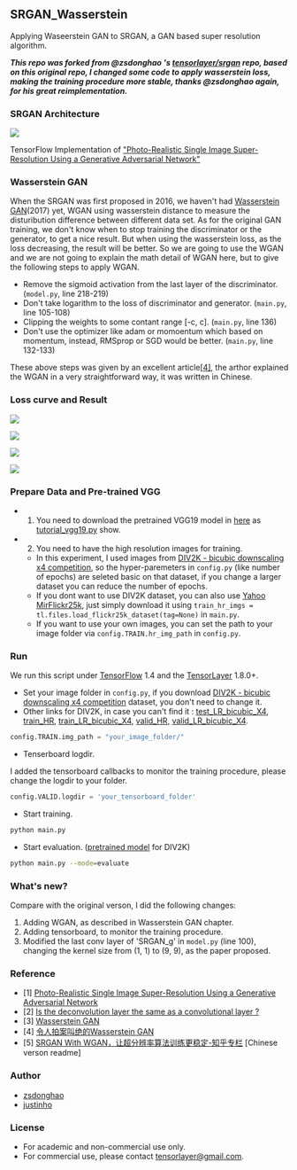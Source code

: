 ## SRGAN_Wasserstein
Applying Waseerstein GAN to SRGAN, a GAN based super resolution algorithm.

***This repo was forked from @zsdonghao 's [tensorlayer/srgan](https://github.com/tensorlayer/srgan) repo, based on this original repo, I changed some code to apply wasserstein loss, making the training procedure more stable, thanks @zsdonghao again, for his great reimplementation.***

### SRGAN Architecture
![](http://ormr426d5.bkt.clouddn.com/18-5-18/43943225.jpg)

TensorFlow Implementation of ["Photo-Realistic Single Image Super-Resolution Using a Generative Adversarial Network"](https://arxiv.org/abs/1609.04802)

### Wasserstein GAN

When the SRGAN was first proposed in 2016, we haven't had [Wasserstein GAN](https://arxiv.org/abs/1701.07875)(2017) yet, WGAN using wasserstein distance to measure the disturibution difference between different data set. As for the original GAN training, we don't know when to stop training the discriminator or the generator, to get a nice result. But when using the wasserstein loss, as the loss decreasing, the result will be better. So we are going to use the WGAN and we are not going to explain the math detail of WGAN here, but to give the following steps to apply WGAN.

* Remove the sigmoid activation from the last layer of the discriminator. (```model.py```, line 218-219)
* Don't take logarithm to the loss of discriminator and generator. (```main.py```, line 105-108)
* Clipping the weights to some contant range [-c, c]. (```main.py```, line 136)
* Don't use the optimizer like adam or momoentum which based on momentum, instead, RMSprop or SGD would be better. (```main.py```, line 132-133)

These above steps was given by an excellent article[[4]](https://zhuanlan.zhihu.com/p/25071913), the arthor explained the WGAN in a very straightforward way, it was written in Chinese.

### Loss curve and Result
![](http://ormr426d5.bkt.clouddn.com/18-5-18/8141442.jpg)

![](http://ormr426d5.bkt.clouddn.com/18-5-18/22508558.jpg)

![](http://ormr426d5.bkt.clouddn.com/18-5-18/83166966.jpg)

![](http://ormr426d5.bkt.clouddn.com/18-5-18/96883821.jpg)


### Prepare Data and Pre-trained VGG

- 1. You need to download the pretrained VGG19 model in [here](https://mega.nz/#!xZ8glS6J!MAnE91ND_WyfZ_8mvkuSa2YcA7q-1ehfSm-Q1fxOvvs) as [tutorial_vgg19.py](https://github.com/zsdonghao/tensorlayer/blob/master/example/tutorial_vgg19.py) show.
- 2. You need to have the high resolution images for training.
  -  In this experiment, I used images from [DIV2K - bicubic downscaling x4 competition](http://www.vision.ee.ethz.ch/ntire17/), so the hyper-paremeters in `config.py` (like number of epochs) are seleted basic on that dataset, if you change a larger dataset you can reduce the number of epochs. 
  -  If you dont want to use DIV2K dataset, you can also use [Yahoo MirFlickr25k](http://press.liacs.nl/mirflickr/mirdownload.html), just simply download it using `train_hr_imgs = tl.files.load_flickr25k_dataset(tag=None)` in `main.py`. 
  -  If you want to use your own images, you can set the path to your image folder via `config.TRAIN.hr_img_path` in `config.py`.

### Run

We run this script under [TensorFlow](https://www.tensorflow.org) 1.4 and the [TensorLayer](https://github.com/tensorlayer/tensorlayer) 1.8.0+.

- Set your image folder in `config.py`, if you download [DIV2K - bicubic downscaling x4 competition](http://www.vision.ee.ethz.ch/ntire17/) dataset, you don't need to change it. 
- Other links for DIV2K, in case you can't find it : [test\_LR\_bicubic_X4](https://data.vision.ee.ethz.ch/cvl/DIV2K/validation_release/DIV2K_test_LR_bicubic_X4.zip), [train_HR](https://data.vision.ee.ethz.ch/cvl/DIV2K/DIV2K_train_HR.zip), [train\_LR\_bicubic_X4](https://data.vision.ee.ethz.ch/cvl/DIV2K/DIV2K_train_LR_bicubic_X4.zip), [valid_HR](https://data.vision.ee.ethz.ch/cvl/DIV2K/validation_release/DIV2K_valid_HR.zip), [valid\_LR\_bicubic_X4](https://data.vision.ee.ethz.ch/cvl/DIV2K/DIV2K_valid_LR_bicubic_X4.zip).

```python
config.TRAIN.img_path = "your_image_folder/"
```
- Tenserboard logdir.

I added the tensorboard callbacks to monitor the training procedure, please change the logdir to your folder.

```python
config.VALID.logdir = 'your_tensorboard_folder'
```

- Start training.

```bash
python main.py
```

- Start evaluation. ([pretrained model](https://github.com/tensorlayer/srgan/releases/tag/1.2.0) for DIV2K)

```bash
python main.py --mode=evaluate 
```

### What's new?

Compare with the original verson, I did the following changes:

1. Adding WGAN, as described in Wasserstein GAN chapter.
2. Adding tensorboard, to monitor the training procedure.
3. Modified the last conv layer of 'SRGAN_g' in ```model.py``` (line 100), changing the kernel size from (1, 1) to (9, 9), as the paper proposed.

### Reference
* [1] [Photo-Realistic Single Image Super-Resolution Using a Generative Adversarial Network](https://arxiv.org/abs/1609.04802)
* [2] [Is the deconvolution layer the same as a convolutional layer ?](https://arxiv.org/abs/1609.07009)
* [3] [Wasserstein GAN](https://arxiv.org/abs/1701.07875)
* [4] [令人拍案叫绝的Wasserstein GAN](https://zhuanlan.zhihu.com/p/25071913)
* [5] [SRGAN With WGAN，让超分辨率算法训练更稳定-知乎专栏](https://zhuanlan.zhihu.com/p/37009085) [Chinese verson readme]

### Author
- [zsdonghao](https://github.com/zsdonghao)
- [justinho](https://github.com/JustinhoCHN)

### License

- For academic and non-commercial use only.
- For commercial use, please contact tensorlayer@gmail.com.